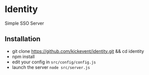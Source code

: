 Identity
========

Simple SSO Server

Installation
------------

 * git clone https://github.com/kickevent/identity.git && cd identity
 * npm install
 * edit your config in `src/config/config.js`
 * launch the server `node src/server.js`

